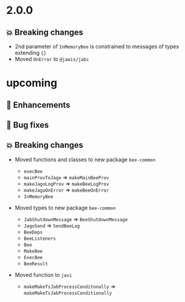 # 2.0.0

## :boom: Breaking changes

- 2nd parameter of `InMemoryBee` is constrained to messages of types extending
  `{}`
- Moved `OnError` to `@jawis/jabc`

# upcoming

## :tada: Enhancements

## :bug: Bug fixes

## :boom: Breaking changes

- Moved functions and classes to new package `bee-common`

  - `execBee`
  - `mainProvToJago` => `makeMainBeeProv`
  - `makeJagoLogProv` => `makeBeeLogProv`
  - `makeJagoOnError` => `makeBeeOnError`
  - `InMemoryBee`

- Moved types to new package `bee-common`

  - `JabShutdownMessage` => `BeeShutdownMessage`
  - `JagoSend` => `SendBeeLog`
  - `BeeDeps`
  - `BeeListeners`
  - `Bee`
  - `MakeBee`
  - `ExecBee`
  - `BeeResult`

- Moved function to `javi`
  - `makeMakeTsJabProcessConditonally` => `makeMakeTsJabProcessConditionally`
